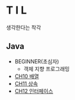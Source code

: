 
T I L
=====
생각한다는 착각

## Java
  * BEGINNER(초심자)
    * 객체 지향 프로그래밍
  * [CH10 배열](https://github.com/1000004/TLI/tree/main/Java/CH10_%EB%B0%B0%EC%97%B4)
  * [CH11 상속](https://github.com/1000004/TLI/tree/main/Java/CH11_%EC%83%81%EC%86%8D)
  * [CH12 인터페이스](https://github.com/1000004/TIL/tree/main/Java/CH12_%EC%9D%B8%ED%84%B0%ED%8E%98%EC%9D%B4%EC%8A%A4)
